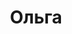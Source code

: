 ---
title: "Ольга"
description: "С наслаждением проведу время с воспитанным и внимательным мужчиной и обеспечу VIP сопровождение на любой деловой встрече. Я шикарная девушка, проживающая в Москве. Обожаю посещать дорогие рестораны и вип-клубы. Очень легко нахожу контакт с новыми людьми. Дорогие мужчины, я с удовольствием сделаю расслабляющий массаж всего тела под приятную музыку и свечи в уютном номере отеля. Мы великолепно проведём время, которое не оставит вас равнодушным.

У меня высшее образование, я хорошо говорю на английском. Шикарный отдых – это моё хобби. Как VIP эскортница я подарю вам массу впечатлений."
Price: "От 1000$"
height: "177"
bustSize: "4"
hairColor: "blonde"
visa: "GB"
weight: "48"
age: "22"
folder: olga2
mainImage: 1.webp
images:
  - 2.webp
  - 3.webp
---